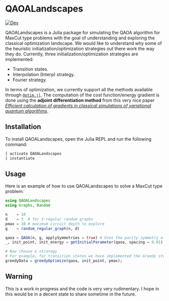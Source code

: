 # QAOALandscapes

<!-- [![Stable](https://img.shields.io/badge/docs-stable-blue.svg)](https://raimelmedina.github.io/QAOALandscapes/stable/) -->
[![Dev](https://img.shields.io/badge/docs-dev-blue.svg)](https://raimelmedina.github.io/QAOALandscapes/dev/)


QAOALandscapes is a Julia package for simulating the QAOA algorithm for MaxCut type problems with the goal of understanding and exploring the classical optimization landscape. We would like to understand why some of the heuristic initialization/optimization strategies out there work the way they do. Currently, three initialization/optimization strategies are implemented:

- Transition states.
- Interpolation (Interp) strategy.
- Fourier strategy.

In terms of optimization, we currently support all the methods available through [`Optim.jl`](https://julianlsolvers.github.io/Optim.jl/stable/). The computation of the cost function/energy gradient is done using the **adjoint differentiation method** from this very nice paper [*Efficient calculation of gradients in classical simulations of variational quantum algorithms*](https://arxiv.org/abs/2009.02823).

## Installation

To install QAOALandscapes, open the Julia REPL and run the following command:

```julia
] activate QAOALandscapes
] instantiate
```
## Usage 
Here is an example of how to use QAOALandscapes to solve a MaxCut type problem:

```julia
using QAOALandscapes
using Graphs, Random

n    = 10
d    = 3  # for 3-regular random graphs
pmax = 10 # maximum circuit depth to explore
g    = random_regular_graph(n, d)

qaoa = QAOA(n, g, applySymmetries = true) # Uses the parity symmetry of the problem
_, init_point, init_energy = getInitialParameter(qaoa, spacing = 0.01) # obtain initial parameters at p=1

# Now choose a strategy
# For example, for transition states we have implemented the Greedy strategy
greedyData = greedyOptimize(qaoa, init_point, pmax);
```

## Warning
This is a work in progress and the code is very very rudimentary. I hope in this would be in a decent state to share sometime in the future. 